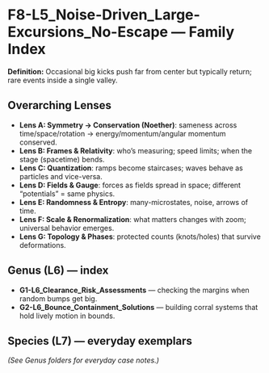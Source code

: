 # F8-L5_Noise-Driven_Large-Excursions_No-Escape — Family Index

**Definition:** Occasional big kicks push far from center but typically return; rare events inside a single valley.

## Overarching Lenses

- **Lens A: Symmetry -> Conservation (Noether)**: sameness across time/space/rotation → energy/momentum/angular momentum conserved.
- **Lens B: Frames & Relativity**: who’s measuring; speed limits; when the stage (spacetime) bends.
- **Lens C: Quantization**: ramps become staircases; waves behave as particles and vice-versa.
- **Lens D: Fields & Gauge**: forces as fields spread in space; different “potentials” = same physics.
- **Lens E: Randomness & Entropy**: many-microstates, noise, arrows of time.
- **Lens F: Scale & Renormalization**: what matters changes with zoom; universal behavior emerges.
- **Lens G: Topology & Phases**: protected counts (knots/holes) that survive deformations.

## Genus (L6) — index
- **G1-L6_Clearance_Risk_Assessments** — checking the margins when random bumps get big.
- **G2-L6_Bounce_Containment_Solutions** — building corral systems that hold lively motion in bounds.

## Species (L7) — everyday exemplars
_(See Genus folders for everyday case notes.)_
